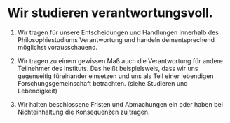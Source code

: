 ﻿<!---
   NAME - The NAME of this project is:
ethos

  FILE - The FILENAME of the current file is:
/v6a4.md

  CREATION - This project was CREATED on:
2017-01-28-16:15:00 UTC

  MODIFICATION - This project was last MODIFIED on:
2017-01-28-16:15:00 UTC

  VERSION - The current VERSION of this project is:
<git-commit-hash>-2017-01-28-16:15:00 UTC

  CREATOR(S) - This project was CREATED by:
Michael Czechowski, Martin Maga

  CONTACT - You can CONTACT the creator(s) or developer(s) of this project at:
E-Mail: mail@martinmaga.de

  COPYRIGHT - The COPYRIGHT holder of this project is:
COPYRIGHT (c) 2016 Martin Maga

  LICENSE - This project is LICENSED under the following license:
Martin Maga 2016 CC BY-SA 4.0 https://creativecommons.org

  SUBFILE – This is a SUBFILE! For more INFORMATION on this project go to:
/README.md
--->

# Wir studieren verantwortungsvoll.

1.	Wir tragen für unsere Entscheidungen und Handlungen innerhalb des Philosophiestudiums Verantwortung und handeln dementsprechend möglichst vorausschauend.

2.	Wir tragen zu einem gewissen Maß auch die Verantwortung für andere Teilnehmer des Instituts. Das heißt beispielsweis, dass wir uns gegenseitig füreinander einsetzen und uns als Teil einer lebendigen Forschungsgemeinschaft betrachten. (siehe Studieren und Lebendigkeit)

3.	Wir halten beschlossene Fristen und Abmachungen ein oder haben bei Nichteinhaltung die Konsequenzen zu tragen.
